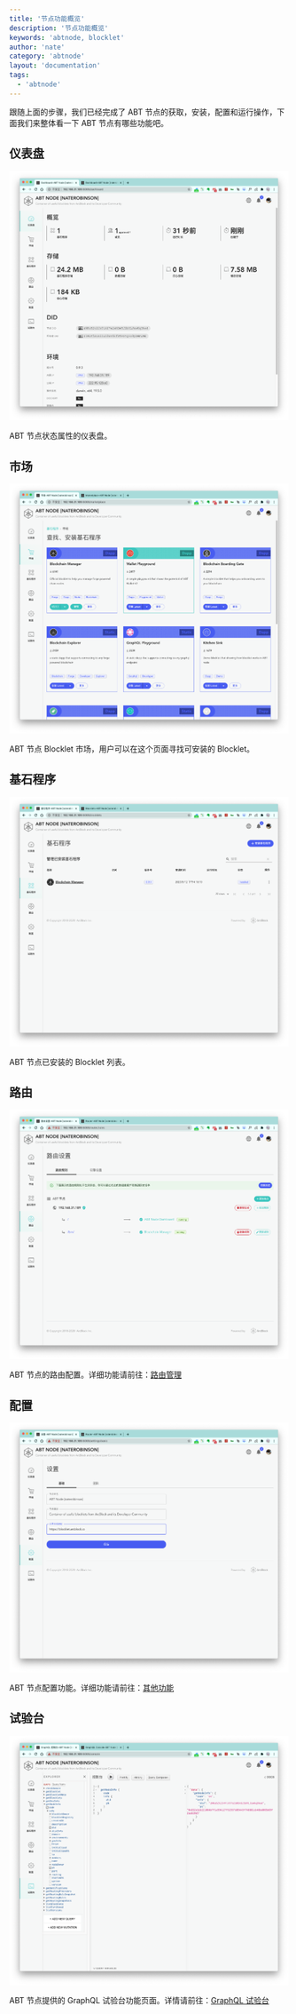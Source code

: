 ```yaml
---
title: '节点功能概览'
description: '节点功能概览'
keywords: 'abtnode, blocklet'
author: 'nate'
category: 'abtnode'
layout: 'documentation'
tags:
  - 'abtnode'
---
```


跟随上面的步骤，我们已经完成了 ABT 节点的获取，安装，配置和运行操作，下面我们来整体看一下 ABT 节点有哪些功能吧。

## 仪表盘

![](./images/abtnode-overview-1-zh.png)

ABT 节点状态属性的仪表盘。

## 市场

![](./images/abtnode-overview-2-zh.png)

ABT 节点 Blocklet 市场，用户可以在这个页面寻找可安装的 Blocklet。

## 基石程序

![](./images/abtnode-overview-3-zh.png)

ABT 节点已安装的 Blocklet 列表。

## 路由

![](./images/abtnode-overview-4-zh.png)

ABT 节点的路由配置。详细功能请前往：[路由管理](/zh/abtnode/router)

## 配置

![](./images/abtnode-overview-5-zh.png)

ABT 节点配置功能。详细功能请前往：[其他功能](/zh/abtnode/misc)

## 试验台

![](./images/abtnode-overview-6-zh.png)

ABT 节点提供的 GraphQL 试验台功能页面。详情请前往：[GraphQL 试验台](/zh/abtnode/misc/graphql-console)

